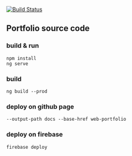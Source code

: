 [![Build Status](https://travis-ci.org/twistezo/portfolio.svg?branch=master)](https://travis-ci.org/twistezo/portfolio)

## Portfolio source code

### build & run
```
npm install
ng serve
```

### build
`ng build --prod`

### deploy on github page
`--output-path docs --base-href web-portfolio`

### deploy on firebase
```
firebase deploy
```